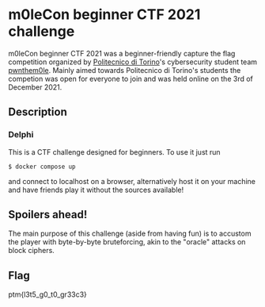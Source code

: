 # m0leCon beginner CTF 2021 challenge
m0leCon beginner CTF 2021 was a beginner-friendly capture the flag competition organized by [Politecnico di Torino](https://www.polito.it/)'s cybersecurity student team [pwnthem0le](https://pwnthem0le.polito.it/). Mainly aimed towards Politecnico di Torino's students the competion was open for everyone to join and was held online on the 3rd of December 2021.

## Description
### Delphi
This is a CTF challenge designed for beginners. To use it just run 
```console
$ docker compose up
```
 and connect to localhost on a browser, alternatively host it on your machine and have friends play it without the sources available!
## Spoilers ahead!
The main purpose of this challenge (aside from having fun) is to accustom the player with byte-by-byte bruteforcing, akin to the "oracle" attacks on block ciphers.
## Flag
ptm{l3t5_g0_t0_gr33c3}